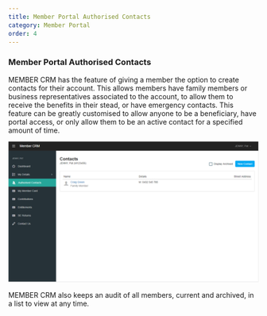 ```yaml
---
title: Member Portal Authorised Contacts
category: Member Portal
order: 4
---
```


### Member Portal Authorised Contacts

MEMBER CRM has the feature of giving a member the option to create contacts for their account. This allows members have family members or business representatives associated to the account, to allow them to receive the benefits in their stead, or have emergency contacts. This feature can be greatly customised to allow anyone to be a beneficiary, have portal access, or only allow them to be an active contact for a specified amount of time.

![Member Authorise Contacts](https://github.com/zacbaron/member_overview/raw/master/images/Portal/membercontacts.png "Member Authorised Contacts")

MEMBER CRM also keeps an audit of all members, current and archived, in a list to view at any time.
